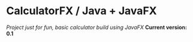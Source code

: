 # CalculatorFX / Java + JavaFX
*Project just for fun, basic calculator build using JavaFX*
**Current version: 0.1**

